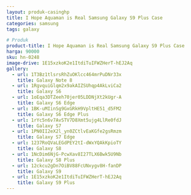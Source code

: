 ```yaml
---
layout: produk-casinghp
title: I Hope Aquaman is Real Samsung Galaxy S9 Plus Case
categories: samsung
tags: galaxy

# Produk
product-title: I Hope Aquaman is Real Samsung Galaxy S9 Plus Case
harga: 90000
sku: hn-0248
image-drive: 1E15xzkoK2e1ItdiTuIFWZHerT-hEJ2Aq
gallery:
  - url: 1T3Bz1tlsrsRhZuOKlcc464mrPuDNr33x
    title: Galaxy Note 8
  - url: 1RgvquiGlqm2x9akAIZSUhqp4AkLviCa2
    title: Galaxy S6
  - url: 1oEqa3DTZeeh70jer05LDDNjXt2kUgr-A
    title: Galaxy S6 Edge
  - url: 1BK-uMIinSg9GxGRkH9VpltHE51_d5FM2
    title: Galaxy S6 Edge Plus
  - url: 1rYc5n6v7AvSTV7D8Xmt5ujg4LlRe0fdJ
    title: Galaxy S7
  - url: 1PN0II2eX2l_yn0ZCtlvEaKGfe2gsRmzm
    title: Galaxy S7 Edge
  - url: 1237RoQVaLEGdPEY2tI-dWxYQAkKpioTY
    title: Galaxy S8
  - url: 1NcDim6NjG-PcwXav8I27TLX6Bwk5U9Nb
    title: Galaxy S8 Plus
  - url: 12ckcu2gDn7OiBV88FcUNxygv8H-fanDP
    title: Galaxy S9
  - url: 1E15xzkoK2e1ItdiTuIFWZHerT-hEJ2Aq
    title: Galaxy S9 Plus
---
```

